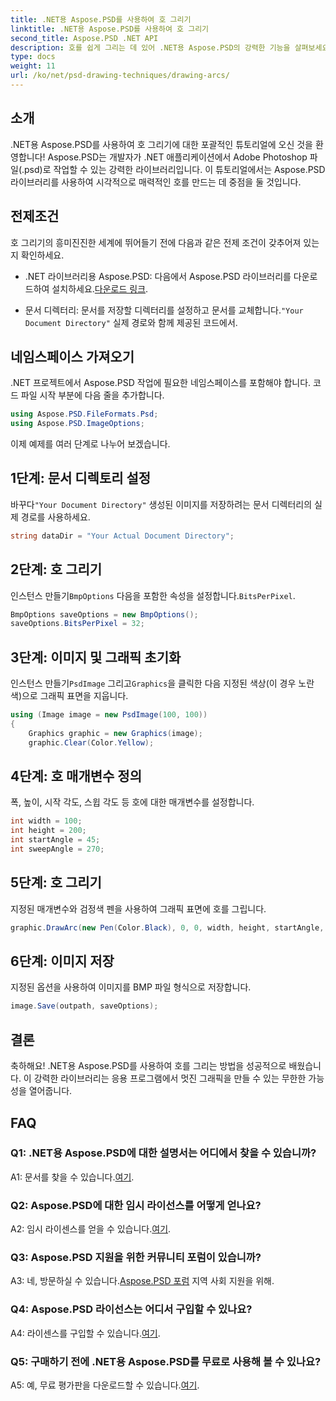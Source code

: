 ```yaml
---
title: .NET용 Aspose.PSD를 사용하여 호 그리기
linktitle: .NET용 Aspose.PSD를 사용하여 호 그리기
second_title: Aspose.PSD .NET API
description: 호를 쉽게 그리는 데 있어 .NET용 Aspose.PSD의 강력한 기능을 살펴보세요. 귀하의 응용 프로그램에서 놀라운 그래픽을 얻으려면 단계별 튜토리얼을 따르십시오.
type: docs
weight: 11
url: /ko/net/psd-drawing-techniques/drawing-arcs/
---
```

## 소개

.NET용 Aspose.PSD를 사용하여 호 그리기에 대한 포괄적인 튜토리얼에 오신 것을 환영합니다! Aspose.PSD는 개발자가 .NET 애플리케이션에서 Adobe Photoshop 파일(.psd)로 작업할 수 있는 강력한 라이브러리입니다. 이 튜토리얼에서는 Aspose.PSD 라이브러리를 사용하여 시각적으로 매력적인 호를 만드는 데 중점을 둘 것입니다.

## 전제조건

호 그리기의 흥미진진한 세계에 뛰어들기 전에 다음과 같은 전제 조건이 갖추어져 있는지 확인하세요.

- .NET 라이브러리용 Aspose.PSD: 다음에서 Aspose.PSD 라이브러리를 다운로드하여 설치하세요.[다운로드 링크](https://releases.aspose.com/psd/net/).

-  문서 디렉터리: 문서를 저장할 디렉터리를 설정하고 문서를 교체합니다.`"Your Document Directory"` 실제 경로와 함께 제공된 코드에서.

## 네임스페이스 가져오기

.NET 프로젝트에서 Aspose.PSD 작업에 필요한 네임스페이스를 포함해야 합니다. 코드 파일 시작 부분에 다음 줄을 추가합니다.

```csharp
using Aspose.PSD.FileFormats.Psd;
using Aspose.PSD.ImageOptions;
```

이제 예제를 여러 단계로 나누어 보겠습니다.

## 1단계: 문서 디렉토리 설정

 바꾸다`"Your Document Directory"` 생성된 이미지를 저장하려는 문서 디렉터리의 실제 경로를 사용하세요.

```csharp
string dataDir = "Your Actual Document Directory";
```

## 2단계: 호 그리기

 인스턴스 만들기`BmpOptions` 다음을 포함한 속성을 설정합니다.`BitsPerPixel`.

```csharp
BmpOptions saveOptions = new BmpOptions();
saveOptions.BitsPerPixel = 32;
```

## 3단계: 이미지 및 그래픽 초기화

 인스턴스 만들기`PsdImage` 그리고`Graphics`을 클릭한 다음 지정된 색상(이 경우 노란색)으로 그래픽 표면을 지웁니다.

```csharp
using (Image image = new PsdImage(100, 100))
{
    Graphics graphic = new Graphics(image);
    graphic.Clear(Color.Yellow);
```

## 4단계: 호 매개변수 정의

폭, 높이, 시작 각도, 스윕 각도 등 호에 대한 매개변수를 설정합니다.

```csharp
int width = 100;
int height = 200;
int startAngle = 45;
int sweepAngle = 270;
```

## 5단계: 호 그리기

지정된 매개변수와 검정색 펜을 사용하여 그래픽 표면에 호를 그립니다.

```csharp
graphic.DrawArc(new Pen(Color.Black), 0, 0, width, height, startAngle, sweepAngle);
```

## 6단계: 이미지 저장

지정된 옵션을 사용하여 이미지를 BMP 파일 형식으로 저장합니다.

```csharp
image.Save(outpath, saveOptions);
```

## 결론

축하해요! .NET용 Aspose.PSD를 사용하여 호를 그리는 방법을 성공적으로 배웠습니다. 이 강력한 라이브러리는 응용 프로그램에서 멋진 그래픽을 만들 수 있는 무한한 가능성을 열어줍니다.

## FAQ

### Q1: .NET용 Aspose.PSD에 대한 설명서는 어디에서 찾을 수 있습니까?

 A1: 문서를 찾을 수 있습니다.[여기](https://reference.aspose.com/psd/net/).

### Q2: Aspose.PSD에 대한 임시 라이선스를 어떻게 얻나요?

 A2: 임시 라이센스를 얻을 수 있습니다.[여기](https://purchase.aspose.com/temporary-license/).

### Q3: Aspose.PSD 지원을 위한 커뮤니티 포럼이 있습니까?

 A3: 네, 방문하실 수 있습니다.[Aspose.PSD 포럼](https://forum.aspose.com/c/psd/34) 지역 사회 지원을 위해.

### Q4: Aspose.PSD 라이선스는 어디서 구입할 수 있나요?

 A4: 라이센스를 구입할 수 있습니다.[여기](https://purchase.aspose.com/buy).

### Q5: 구매하기 전에 .NET용 Aspose.PSD를 무료로 사용해 볼 수 있나요?

 A5: 예, 무료 평가판을 다운로드할 수 있습니다.[여기](https://releases.aspose.com/).
